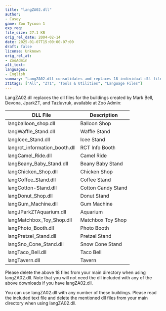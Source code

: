 ```yaml
---
title: "langZA02.dll"
author: 
- Casey
game: Zoo Tycoon 1
exp_req:
file_size: 27.1 KB
orig_rel_date: 2004-02-14
date: 2025-01-07T15:00:00-07:00
draft: false
license: Unknown
orig_rel_at: 
- ZooAdmin
alt_text: 
languages:
- English
summary: "LangZA02.dll consolidates and replaces 18 individual dll files for buildings by Mark Bell, Devona, JparkZT, and Tazluvruk, available at Zoo Admin."
zt1tags: ["All", "ZT1", "Tools & Utilities", "Language Files"]
---
```


LangZA02.dll replaces the dll files for the buildings created by Mark Bell, Devona, JparkZT, and Tazluvruk, available at Zoo Admin:

| DLL File                         | Description             |
|----------------------------------|-------------------------|
| langballoon_shop.dll             | Balloon Shop           |
| langWaffle_Stand.dll             | Waffle Stand           |
| langIcee_Stand.dll               | Icee Stand             |
| langrct_information_booth.dll    | RCT Info Booth         |
| langCamel_Ride.dll               | Camel Ride             |
| langBeany_Baby_Stand.dll         | Beany Baby Stand       |
| langChicken_Shop.dll             | Chicken Shop           |
| langCoffee_Stand.dll             | Coffee Stand           |
| langCotton-Stand.dll             | Cotton Candy Stand     |
| langDonut_Shop.dll               | Donut Stand            |
| langGum_Machine.dll              | Gum Machine            |
| langJParkZTAquarium.dll          | Aquarium               |
| langMatchbox_Toy_Shop.dll        | Matchbox Toy Shop      |
| langPhoto_Booth.dll              | Photo Booth            |
| langPretzel_Stand.dll            | Pretzel Stand          |
| langSno_Cone_Stand.dll           | Snow Cone Stand        |
| langTaco_Bell.dll                | Taco Bell              |
| langTavern.dll                   | Tavern                 |

Please delete the above 18 files from your main directory when using langZA02.dll. Note that you will not need the dll included with any of the above downloads if you have langZA02.dll.

You can use langZA02.dll with any number of these buildings. Please read the included text file and delete the mentioned dll files from your main directory when using langZA02.dll.
